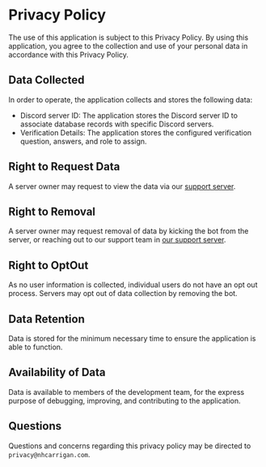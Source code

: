 # Privacy Policy

The use of this application is subject to this Privacy Policy. By using this application, you agree to the collection and use of your personal data in accordance with this Privacy Policy.

## Data Collected

In order to operate, the application collects and stores the following data:

- Discord server ID: The application stores the Discord server ID to associate database records with specific Discord servers.
- Verification Details: The application stores the configured verification question, answers, and role to assign.

## Right to Request Data

A server owner may request to view the data via our [support server](https://chat.nhcarrigan.com).

## Right to Removal

A server owner may request removal of data by kicking the bot from the server, or reaching out to our support team in [our support server](https://chat.nhcarrigan.com).

## Right to OptOut

As no user information is collected, individual users do not have an opt out process. Servers may opt out of data collection by removing the bot.

## Data Retention

Data is stored for the minimum necessary time to ensure the application is able to function.

## Availability of Data

Data is available to members of the development team, for the express purpose of debugging, improving, and contributing to the application.

## Questions

Questions and concerns regarding this privacy policy may be directed to `privacy@nhcarrigan.com`.
